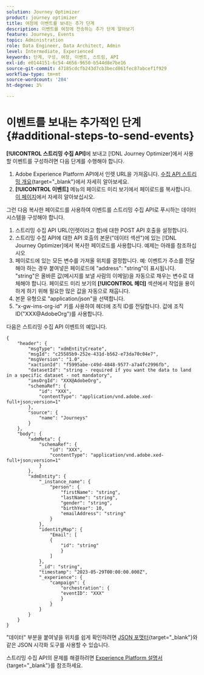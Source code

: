 ```yaml
---
solution: Journey Optimizer
product: journey optimizer
title: 여정에 이벤트를 보내는 추가 단계
description: 이벤트를 여정에 전송하는 추가 단계 알아보기
feature: Journeys, Events
topic: Administration
role: Data Engineer, Data Architect, Admin
level: Intermediate, Experienced
keywords: 단계, 구성, 여정, 이벤트, 스트림, API
exl-id: e0144151-6c54-4656-9650-b544d8e7be16
source-git-commit: 47185cdcfb243d7cb3becd861fec87abcef1f929
workflow-type: tm+mt
source-wordcount: '284'
ht-degree: 3%

---
```


# 이벤트를 보내는 추가적인 단계 {#additional-steps-to-send-events}

**[!UICONTROL 스트리밍 수집 API]**&#x200B;에 보내고 [!DNL Journey Optimizer]에서 사용할 이벤트를 구성하려면 다음 단계를 수행해야 합니다.

1. Adobe Experience Platform API에서 인렛 URL을 가져옵니다. [수집 API 스트리밍 개요](https://experienceleague.adobe.com/docs/experience-platform/ingestion/streaming/overview.html?lang=ko){target="_blank"}에서 자세히 알아보세요.
1. **[!UICONTROL 이벤트]** 메뉴의 페이로드 미리 보기에서 페이로드를 복사합니다. [이 페이지](../event/about-creating.md#define-the-payload-fields)에서 자세히 알아보십시오.

그런 다음 복사한 페이로드를 사용하여 이벤트를 스트리밍 수집 API로 푸시하는 데이터 시스템을 구성해야 합니다.

1. 스트리밍 수집 API URL(인렛이라고 함)에 대한 POST API 호출을 설정합니다.
1. 스트리밍 수집 API에 대한 API 호출의 본문(&quot;데이터 섹션&quot;)에 있는 [!DNL Journey Optimizer]에서 복사한 페이로드를 사용합니다. 예제는 아래를 참조하십시오
1. 페이로드에 있는 모든 변수를 가져올 위치를 결정합니다. 예: 이벤트가 주소를 전달해야 하는 경우 붙여넣은 페이로드에 &quot;address&quot;: &quot;string&quot;이 표시됩니다. &quot;string&quot;은 올바른 값(메시지를 보낼 사람의 이메일)을 자동으로 채우는 변수로 대체해야 합니다. 페이로드 미리 보기의 **[!UICONTROL 헤더]** 섹션에서 작업을 용이하게 하기 위해 필요한 많은 값을 자동으로 채웁니다.
1. 본문 유형으로 &quot;application/json&quot;을 선택합니다.
1. &quot;x-gw-ims-org-id&quot; 키를 사용하여 헤더에 조직 ID를 전달합니다. 값에 조직 ID(&quot;XXX@AdobeOrg&quot;)를 사용합니다.

다음은 스트리밍 수집 API 이벤트의 예입니다.

```
{
    "header": {
        "msgType": "xdmEntityCreate",
        "msgId": "c25585b9-252e-431d-b562-e73da70c04e7",
        "msgVersion": "1.0",
        "xactionId": "f5995abe-c49d-4848-9577-a7a4fc2996fb",
        "datasetId": "string - required if you want the data to land in a specific dataset - not mandatory",
        "imsOrgId": "XXX@AdobeOrg",
        "schemaRef": {
            "id": "XXX",
            "contentType": "application/vnd.adobe.xed-full+json;version=1"
        },
        "source": {
            "name": "Journeys"
        }
    },
    "body": {
        "xdmMeta": {
            "schemaRef": {
                "id": "XXX",
                "contentType": "application/vnd.adobe.xed-full+json;version=1"
            }
        },
        "xdmEntity": {
            "_instance_name": {
                "person": {
                    "firstName": "string",
                    "lastName": "string",
                    "gender": "string",
                    "birthYear": 10,
                    "emailAddress": "string"
                }
            },
            "identityMap": {
                "Email": [
                {
                    "id": "string"
                    }
                ]
            },
            "_id": "string",
            "timestamp": "2023-05-29T00:00:00.000Z",
            "_experience": {
                "campaign": {
                    "orchestration": {
                    "eventID": "XXX"
                    }
                }
            }
        }
    }
}
```

&quot;데이터&quot; 부분을 붙여넣을 위치를 쉽게 확인하려면 [JSON 포맷터](https://jsonformatter.curiousconcept.com){target="_blank"}와 같은 JSON 시각화 도구를 사용할 수 있습니다.

스트리밍 수집 API의 문제를 해결하려면 [Experience Platform 설명서](https://experienceleague.adobe.com/docs/experience-platform/ingestion/streaming/troubleshooting.html){target="_blank"}를 참조하세요.
